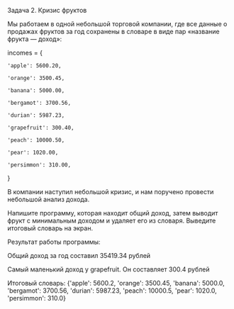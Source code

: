 Задача 2. Кризис фруктов

Мы работаем в одной небольшой торговой компании, где все данные о продажах фруктов за год сохранены в словаре в виде пар «название фрукта — доход»: 

incomes = {

    'apple': 5600.20,

    'orange': 3500.45,

    'banana': 5000.00,

    'bergamot': 3700.56,

    'durian': 5987.23,

    'grapefruit': 300.40,

    'peach': 10000.50,

    'pear': 1020.00,

    'persimmon': 310.00,

}


В компании наступил небольшой кризис, и нам поручено провести небольшой анализ дохода.

Напишите программу, которая находит общий доход, затем выводит фрукт с минимальным доходом и удаляет его из словаря. Выведите итоговый словарь на экран.

Результат работы программы:

Общий доход за год составил 35419.34 рублей

Самый маленький доход у grapefruit. Он составляет 300.4 рублей

Итоговый словарь: {'apple': 5600.2, 'orange': 3500.45, 'banana': 5000.0, 'bergamot': 3700.56, 'durian': 5987.23, 'peach': 10000.5, 'pear': 1020.0, 'persimmon': 310.0}

